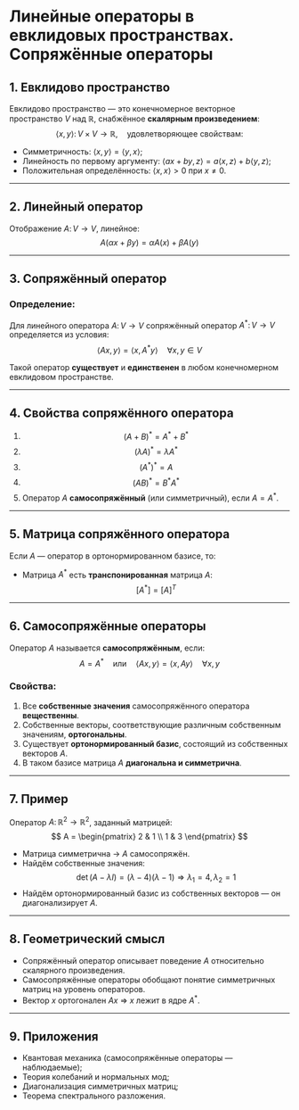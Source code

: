 # Линейные операторы в евклидовых пространствах. Сопряжённые операторы

## 1. **Евклидово пространство**
Евклидово пространство — это конечномерное векторное пространство $V$ над $\mathbb{R}$, снабжённое **скалярным произведением**:
$$
\langle x, y \rangle \colon V \times V \to \mathbb{R}, \quad \text{удовлетворяющее свойствам:}
$$
- Симметричность: $\langle x, y \rangle = \langle y, x \rangle$;
- Линейность по первому аргументу: $\langle ax + by, z \rangle = a \langle x, z \rangle + b \langle y, z \rangle$;
- Положительная определённость: $\langle x, x \rangle > 0$ при $x \ne 0$.

---

## 2. **Линейный оператор**
Отображение $A \colon V \to V$, линейное:
$$
A(\alpha x + \beta y) = \alpha A(x) + \beta A(y)
$$

---

## 3. **Сопряжённый оператор**

### Определение:
Для линейного оператора $A \colon V \to V$ сопряжённый оператор $A^* \colon V \to V$ определяется из условия:
$$
\langle Ax, y \rangle = \langle x, A^* y \rangle \quad \forall x, y \in V
$$

Такой оператор **существует** и **единственен** в любом конечномерном евклидовом пространстве.

---

## 4. **Свойства сопряжённого оператора**
1. $$(A + B)^* = A^* + B^*$$  
2. $$(\lambda A)^* = \lambda A^*$$  
3. $$(A^*)^* = A$$  
4. $$(AB)^* = B^* A^*$$  
5. Оператор $A$ **самосопряжённый** (или симметричный), если $A = A^*$.

---

## 5. **Матрица сопряжённого оператора**
Если $A$ — оператор в ортонормированном базисе, то:
- Матрица $A^*$ есть **транспонированная** матрица $A$:
  $$
  [A^*] = [A]^T
  $$

---

## 6. **Самосопряжённые операторы**
Оператор $A$ называется **самосопряжённым**, если:
$$
A = A^* \quad \text{или} \quad \langle Ax, y \rangle = \langle x, Ay \rangle \quad \forall x, y
$$

### Свойства:
1. Все **собственные значения** самосопряжённого оператора **вещественны**.
2. Собственные векторы, соответствующие различным собственным значениям, **ортогональны**.
3. Существует **ортонормированный базис**, состоящий из собственных векторов $A$.
4. В таком базисе матрица $A$ **диагональна и симметрична**.

---

## 7. **Пример**
Оператор $A \colon \mathbb{R}^2 \to \mathbb{R}^2$, заданный матрицей:
$$
A = \begin{pmatrix}
2 & 1 \\
1 & 3
\end{pmatrix}
$$

- Матрица симметрична → $A$ самосопряжён.
- Найдём собственные значения:
  $$
  \det(A - \lambda I) = (\lambda - 4)(\lambda - 1) \Rightarrow \lambda_1 = 4, \lambda_2 = 1
  $$
- Найдём ортонормированный базис из собственных векторов — он диагонализирует $A$.

---

## 8. **Геометрический смысл**
- Сопряжённый оператор описывает поведение $A$ относительно скалярного произведения.
- Самосопряжённые операторы обобщают понятие симметричных матриц на уровень операторов.
- Вектор $x$ ортогонален $A x$ $\Rightarrow$ $x$ лежит в ядре $A^*$.

---

## 9. **Приложения**
- Квантовая механика (самосопряжённые операторы — наблюдаемые);
- Теория колебаний и нормальных мод;
- Диагонализация симметричных матриц;
- Теорема спектрального разложения.
